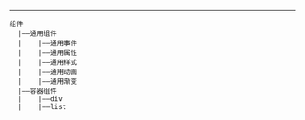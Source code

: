 
-----

    组件
      |——通用组件
      |    |——通用事件
      |    |——通用属性
      |    |——通用样式
      |    |——通用动画
      |    |——通用渐变
      |——容器组件
      |    |——div
      |    |——list


